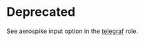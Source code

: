 # Deprecated

See aerospike input option in the [telegraf](https://github.com/gitinsky/ansible-role-telegraf) role.
